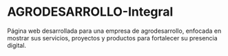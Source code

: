 # AGRODESARROLLO-Integral
Página web desarrollada para una empresa de agrodesarrollo, enfocada en mostrar sus servicios, proyectos y productos para fortalecer su presencia digital.

